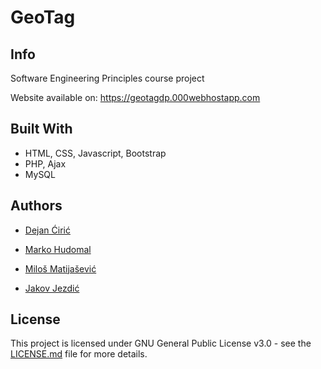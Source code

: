 # GeoTag

## Info

Software Engineering Principles course project

Website available on: https://geotagdp.000webhostapp.com

## Built With
* HTML, CSS, Javascript, Bootstrap
* PHP, Ajax
* MySQL

## Authors

* [Dejan Ćirić](https://github.com/dejanciric)

* [Marko Hudomal](https://github.com/marko-hudomal)

* [Miloš Matijašević](https://github.com/arnold0p)

* [Jakov Jezdić](https://github.com/jakovj)

## License

This project is licensed under GNU General Public License v3.0 - see the [LICENSE.md](LICENSE.md) file for more details.

